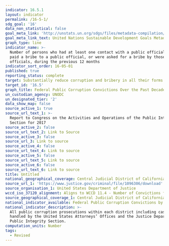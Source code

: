 ```yaml
---
indicator: 16.5.1
layout: indicator
permalink: /16-5-1/
sdg_goal: '16'
data_non_statistical: false
goal_meta_link: 'http://unstats.un.org/sdgs/files/metadata-compilation/Metadata-Goal-16.pdf'
goal_meta_link_text: United Nations Sustainable Development Goals Metadata (pdf 1361kB)
graph_type: line
indicator_name: >-
  Number of persons who had at least one contact with a public official and who
  paid a bribe to a public official, or were asked for a bribe by those public
  officials, during the previous 12 months
indicator_sort_order: 16-05-01
published: true
reporting_status: complete
target: Substantially reduce corruption and bribery in all their forms
target_id: '16.5'
graph_title: Federal Public Corruption Convictions Over the Past Decade
un_custodian_agency: UNODC
un_designated_tier: '2'
data_show_map: false
source_active_1: true
source_url_text_1: >-
  Report to Congress on the Activities and Operations of the Public Integrity
  Section for 2017
source_active_2: false
source_url_text_2: Link to Source
source_active_3: false
source_url_3: Link to source
source_active_4: false
source_url_text_4: Link to source
source_active_5: false
source_url_text_5: Link to source
source_active_6: false
source_url_text_6: Link to source
title: Untitled
national_geographical_coverage: Central Judicial District of California (Los Angeles)
source_url_1: 'https://www.justice.gov/criminal/file/1096306/download'
source_organisation_1: United States Department of Justice
wccd_iso_37120_alignment: Aligns to WCCD 11.4 - Number of Convictions for Corruption
source_geographical_coverage_1: Central Judicial District of California (Los Angeles)
national_indicator_available: Federal Public Corruption Convictions by District Over the Past Decade
national_indicator_description: >-
  All public corruption prosecutions within each district including cases
  handled by the United States Attorneys’ Offices and the Justice Department's
  Public Integrity Section.
computation_units: Number
tags:
  - Revised
---
```

